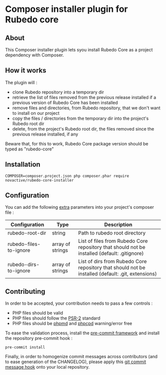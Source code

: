# Composer installer plugin for Rubedo core

## About

This Composer installer plugin lets
 syou install Rubedo Core as a project dependency with Composer.

## How it works

The plugin will :

* clone Rubedo repository into a temporary dir
* retrieve the list of files removed from the previous release installed if a previous version of Rubedo Core has been installed
* remove files and directories, from Rubedo repository, that we don't want to install on our project
* copy the files / directories from the temporary dir into the project's Rubedo root dir
* delete, from the project's Rubedo root dir, the files removed since the previous release installed, if any

Beware that, for this to work, Rubedo Core package version should be typed as "rubedo-core"

## Installation

    COMPOSER=composer.project.json php composer.phar require novactive/rubedo-core-installer 


## Configuration

You can add the following [extra](https://getcomposer.org/doc/04-schema.md#extra) parameters into your project's composer file :

Configuration          | Type             | Description                                                                                       |
-----------------------|------------------|---------------------------------------------------------------------------------------------------|
rubedo-root-dir        | string           | Path to rubedo root directory                                                                     |
rubedo-files-to-ignore | array of strings | List of files from Rubedo Core repository that should not be installed (default: .gitignore)      |
rubedo-dirs-to-ignore  | array of strings | List of dirs from Rubedo Core repository that should not be installed (default: .git, extensions) |

## Contributing

In order to be accepted, your contribution needs to pass a few controls : 

* PHP files should be valid
* PHP files should follow the [PSR-2](http://www.php-fig.org/psr/psr-2/) standard
* PHP files should be [phpmd](https://phpmd.org) and [phpcpd](https://github.com/sebastianbergmann/phpcpd) warning/error free

To ease the validation process, install the [pre-commit framework](http://pre-commit.com) and install the repository pre-commit hook :

    pre-commit install

Finally, in order to homogenize commit messages across contributors (and to ease generation of the CHANGELOG), please apply this [git commit message hook](https://gist.github.com/GMaissa/f008b2ffca417c09c7b8) onto your local repository.  
